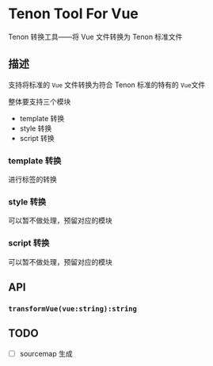 # Tenon Tool For Vue
Tenon 转换工具——将 Vue 文件转换为 Tenon 标准文件
## 描述
支持将标准的 `Vue` 文件转换为符合 Tenon 标准的特有的 `Vue`文件

整体要支持三个模块
- template 转换
- style 转换
- script 转换
### template 转换
进行标签的转换
### style 转换
可以暂不做处理，预留对应的模块
### script 转换
可以暂不做处理，预留对应的模块

## API
### `transformVue(vue:string):string`

## TODO
- [ ] sourcemap 生成 
